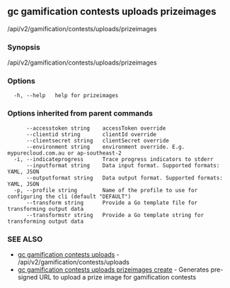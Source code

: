 ## gc gamification contests uploads prizeimages

/api/v2/gamification/contests/uploads/prizeimages

### Synopsis

/api/v2/gamification/contests/uploads/prizeimages

### Options

```
  -h, --help   help for prizeimages
```

### Options inherited from parent commands

```
      --accesstoken string    accessToken override
      --clientid string       clientId override
      --clientsecret string   clientSecret override
      --environment string    environment override. E.g. mypurecloud.com.au or ap-southeast-2
  -i, --indicateprogress      Trace progress indicators to stderr
      --inputformat string    Data input format. Supported formats: YAML, JSON
      --outputformat string   Data output format. Supported formats: YAML, JSON
  -p, --profile string        Name of the profile to use for configuring the cli (default "DEFAULT")
      --transform string      Provide a Go template file for transforming output data
      --transformstr string   Provide a Go template string for transforming output data
```

### SEE ALSO

* [gc gamification contests uploads](gc_gamification_contests_uploads.html)	 - /api/v2/gamification/contests/uploads
* [gc gamification contests uploads prizeimages create](gc_gamification_contests_uploads_prizeimages_create.html)	 - Generates pre-signed URL to upload a prize image for gamification contests


